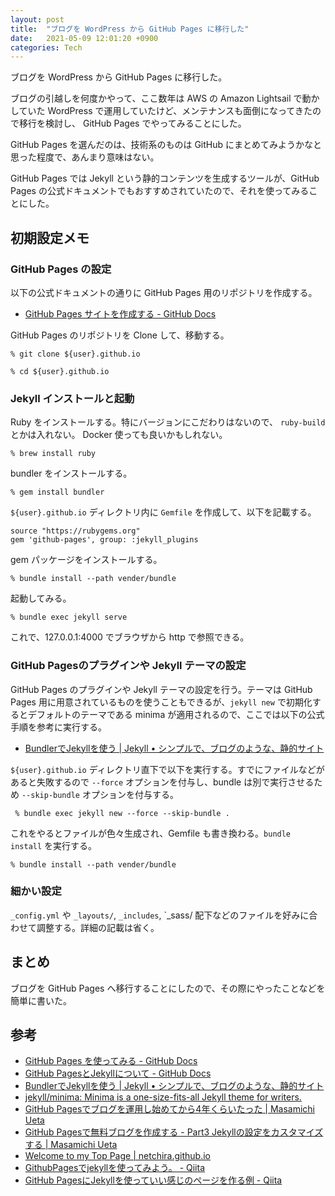 ```yaml
---
layout: post
title:  "ブログを WordPress から GitHub Pages に移行した"
date:   2021-05-09 12:01:20 +0900
categories: Tech
---
```


ブログを WordPress から GitHub Pages に移行した。

ブログの引越しを何度かやって、ここ数年は AWS の Amazon Lightsail で動かしていた WordPress で運用していたけど、メンテナンスも面倒になってきたので移行を検討し、 GitHub Pages でやってみることにした。

GitHub Pages を選んだのは、技術系のものは GitHub にまとめてみようかなと思った程度で、あんまり意味はない。

GitHub Pages では Jekyll という静的コンテンツを生成するツールが、GitHub Pages の公式ドキュメントでもおすすめされていたので、それを使ってみることにした。

## 初期設定メモ

### GitHub Pages の設定

以下の公式ドキュメントの通りに GitHub Pages 用のリポジトリを作成する。

* [GitHub Pages サイトを作成する - GitHub Docs](https://docs.github.com/ja/pages/getting-started-with-github-pages/creating-a-github-pages-site)

GitHub Pages のリポジトリを Clone して、移動する。

```shell
% git clone ${user}.github.io

% cd ${user}.github.io
```

### Jekyll インストールと起動

Ruby をインストールする。特にバージョンにこだわりはないので、 `ruby-build` とかは入れない。
Docker 使っても良いかもしれない。

```shell
% brew install ruby
```

bundler をインストールする。

```
% gem install bundler
```

`${user}.github.io` ディレクトリ内に `Gemfile` を作成して、以下を記載する。

```
source "https://rubygems.org"
gem 'github-pages', group: :jekyll_plugins
```

gem パッケージをインストールする。

```shell
% bundle install --path vender/bundle
```

起動してみる。

```shell
% bundle exec jekyll serve
```

これで、127.0.0.1:4000 でブラウザから http で参照できる。


### GitHub Pagesのプラグインや Jekyll テーマの設定

GitHub Pages のプラグインや Jekyll テーマの設定を行う。テーマは GitHub Pages 用に用意されているものを使うこともできるが、`jekyll new` で初期化するとデフォルトのテーマである minima が適用されるので、ここでは以下の公式手順を参考に実行する。

* [BundlerでJekyllを使う \| Jekyll • シンプルで、ブログのような、静的サイト](http://jekyllrb-ja.github.io/tutorials/using-jekyll-with-bundler/#jekyll%E9%AA%A8%E6%A0%BC%E3%82%92%E4%BD%9C%E6%88%90%E3%81%99%E3%82%8B)

`${user}.github.io` ディレクトリ直下で以下を実行する。すでにファイルなどがあると失敗するので `--force` オプションを付与し、bundle は別で実行させるため `--skip-bundle` オプションを付与する。

```
 % bundle exec jekyll new --force --skip-bundle .
 ```

これをやるとファイルが色々生成され、Gemfile も書き換わる。`bundle install` を実行する。

```shell
% bundle install --path vender/bundle
```


### 細かい設定

`_config.yml` や `_layouts/`, `_includes`, `_sass/ 配下などのファイルを好みに合わせて調整する。詳細の記載は省く。


## まとめ

ブログを GitHub Pages へ移行することにしたので、その際にやったことなどを簡単に書いた。


## 参考

* [GitHub Pages を使ってみる - GitHub Docs](https://docs.github.com/ja/pages/getting-started-with-github-pages)
* [GitHub PagesとJekyllについて - GitHub Docs](https://docs.github.com/ja/pages/setting-up-a-github-pages-site-with-jekyll/about-github-pages-and-jekyll)
* [BundlerでJekyllを使う \| Jekyll • シンプルで、ブログのような、静的サイト](http://jekyllrb-ja.github.io/tutorials/using-jekyll-with-bundler/)
* [jekyll/minima: Minima is a one-size-fits-all Jekyll theme for writers.](https://github.com/jekyll/minima)
* [GitHub Pagesでブログを運用し始めてから4年くらいたった \| Masamichi Ueta](https://masamichi.me/development/2019/12/14/github-pages-blog.html)
* [GitHub Pagesで無料ブログを作成する - Part3 Jekyllの設定をカスタマイズする \| Masamichi Ueta](https://masamichi.me/development/2020/05/28/github-pages-blog-part3-cutomize-setting.html)
* [Welcome to my Top Page \| netchira.github.io](https://netchira.github.io)
* [GithubPagesでjekyllを使ってみよう。 - Qiita](https://qiita.com/OriverK/items/ce48102c66c9fa97b33e)
* [GitHub PagesにJekyllを使っていい感じのページを作る例 - Qiita](https://qiita.com/stkdev/items/0e2df27736acbea9bd26)

